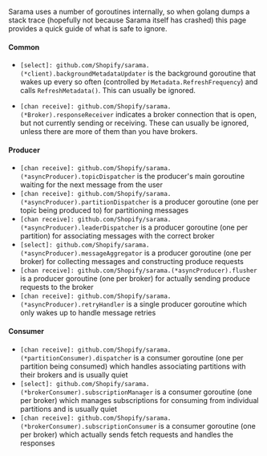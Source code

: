 Sarama uses a number of goroutines internally, so when golang dumps a stack trace (hopefully not because Sarama itself has crashed) this page provides a quick guide of what is safe to ignore.

#### Common

- `[select]: github.com/Shopify/sarama.(*client).backgroundMetadataUpdater` is the background goroutine that wakes up every so often (controlled by `Metadata.RefreshFrequency`) and calls `RefreshMetadata()`. This can usually be ignored.

- `[chan receive]: github.com/Shopify/sarama.(*Broker).responseReceiver` indicates a broker connection that is open, but not currently sending or receiving. These can usually be ignored, unless there are more of them than you have brokers.

#### Producer

- `[chan receive]: github.com/Shopify/sarama.(*asyncProducer).topicDispatcher` is the producer's main goroutine waiting for the next message from the user
- `[chan receive]: github.com/Shopify/sarama.(*asyncProducer).partitionDispatcher` is a producer goroutine (one per topic being produced to) for partitioning messages
- `[chan receive]: github.com/Shopify/sarama.(*asyncProducer).leaderDispatcher` is a producer goroutine (one per partition) for associating messages with the correct broker
- `[select]: github.com/Shopify/sarama.(*asyncProducer).messageAggregator` is a producer goroutine (one per broker) for collecting messages and constructing produce requests
- `[chan receive]: github.com/Shopify/sarama.(*asyncProducer).flusher` is a producer goroutine (one per broker) for actually sending produce requests to the broker
- `[chan receive]: github.com/Shopify/sarama.(*asyncProducer).retryHandler` is a single producer goroutine which only wakes up to handle message retries

#### Consumer

- `[chan receive]: github.com/Shopify/sarama.(*partitionConsumer).dispatcher` is a consumer goroutine (one per partition being consumed) which handles associating partitions with their brokers and is usually quiet
- `[select]: github.com/Shopify/sarama.(*brokerConsumer).subscriptionManager` is a consumer goroutine (one per broker) which manages subscriptions for consuming from individual partitions and is usually quiet
-  `[chan receive]: github.com/Shopify/sarama.(*brokerConsumer).subscriptionConsumer` is a consumer goroutine (one per broker) which actually sends fetch requests and handles the responses